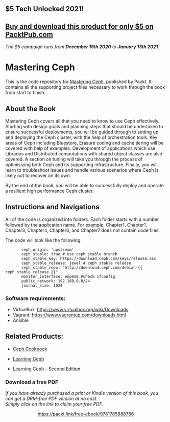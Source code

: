


## $5 Tech Unlocked 2021!
[Buy and download this product for only $5 on PacktPub.com](https://www.packtpub.com/)
-----
*The $5 campaign         runs from __December 15th 2020__ to __January 13th 2021.__*

# Mastering Ceph
This is the code repository for [Mastering Ceph](https://www.packtpub.com/virtualization-and-cloud/mastering-ceph?utm_source=github&utm_medium=repository&utm_content=9781785888786), published by Packt. It contains all the supporting project files necessary to work through the book from start to finish.

## About the Book
Mastering Ceph covers all that you need to know to use Ceph effectively. Starting with design goals and planning steps that should be undertaken to ensure successful deployments, you will be guided through to setting up and deploying the Ceph cluster, with the help of orchestration tools. Key areas of Ceph including Bluestore, Erasure coding and cache tiering will be covered with help of examples. Development of applications which use Librados and Distributed computations with shared object classes are also covered. A section on tuning will take you through the process of optimisizing both Ceph and its supporting infrastructure. Finally, you will learn to troubleshoot issues and handle various scenarios where Ceph is likely not to recover on its own.

By the end of the book, you will be able to successfully deploy and operate a resilient high performance Ceph cluster.

## Instructions and Navigations
All of the code is organized into folders. Each folder starts with a number followed by the application name. For example, Chapter1.
Chapter1, Chapter3, Chapter4, Chapter6, and Chapter7 does not contain code files.

The code will look like the following:
       
           ceph_origin: 'upstream'
           ceph_stable: true # use ceph stable branch
           ceph_stable_key: https://download.ceph.com/keys/release.asc
           ceph_stable_release: jewel # ceph stable release
           ceph_stable_repo: "http://download.ceph.com/debian-{{ ceph_stable_release }}"
           monitor_interface: enp0s8 #Check ifconfig
           public_network: 192.168.0.0/24
           journal_size: 1024

### Software requirements:

* VirtualBox: https://www.virtualbox.org/wiki/Downloads
* Vagrant: https://www.vagrantup.com/downloads.html
* Ansible

## Related Products:

* [Ceph Cookbook]( https://www.packtpub.com/virtualization-and-cloud/ceph-cookbook?utm_source=github&utm_medium=repository&utm_content=9781784393502 )

* [Learning Ceph]( https://www.packtpub.com/virtualization-and-cloud/learning-ceph?utm_source=github&utm_medium=repository&utm_content=9781783985623 )

* [Learning Ceph - Second Edition]( https://www.packtpub.com/virtualization-and-cloud/learning-ceph-second-edition?utm_source=github&utm_medium=repository&utm_content=9781787127913 )



### Download a free PDF

 <i>If you have already purchased a print or Kindle version of this book, you can get a DRM-free PDF version at no cost.<br>Simply click on the link to claim your free PDF.</i>
<p align="center"> <a href="https://packt.link/free-ebook/9781785888786">https://packt.link/free-ebook/9781785888786 </a> </p>